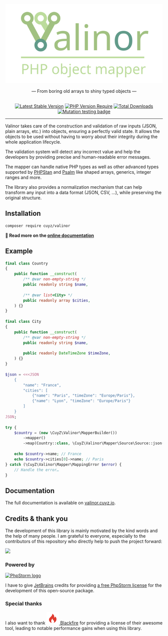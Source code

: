 <div align="center">

![Valinor banner](docs/pages/img/valinor-banner.svg)

<div>— From boring old arrays to shiny typed objects —</div>

<br>

[![Latest Stable Version](https://poser.pugx.org/cuyz/valinor/v)][link-packagist]
[![PHP Version Require](https://poser.pugx.org/cuyz/valinor/require/php)][link-packagist]
[![Total Downloads](https://poser.pugx.org/cuyz/valinor/downloads)][link-packagist]
[![Mutation testing badge](https://img.shields.io/endpoint?style=flat&url=https%3A%2F%2Fbadge-api.stryker-mutator.io%2Fgithub.com%2FCuyZ%2FValinor%2Fmaster)](https://dashboard.stryker-mutator.io/reports/github.com/CuyZ/Valinor/master)

</div>

---

Valinor takes care of the construction and validation of raw inputs (JSON, plain
arrays, etc.) into objects, ensuring a perfectly valid state. It allows the
objects to be used without having to worry about their integrity during the
whole application lifecycle.

The validation system will detect any incorrect value and help the developers by
providing precise and human-readable error messages.

The mapper can handle native PHP types as well as other advanced types supported
by [PHPStan] and [Psalm] like shaped arrays, generics, integer ranges and more.

The library also provides a normalization mechanism that can help transform any
input into a data format (JSON, CSV, …), while preserving the original 
structure.

## Installation

```bash
composer require cuyz/valinor
```

**📔 Read more on the [online documentation](https://valinor.cuyz.io)**

## Example

```php
final class Country
{
    public function __construct(
        /** @var non-empty-string */
        public readonly string $name,
        
        /** @var list<City> */
        public readonly array $cities,
    ) {}
}

final class City
{
    public function __construct(
        /** @var non-empty-string */
        public readonly string $name,
        
        public readonly DateTimeZone $timeZone,
    ) {}
}

$json = <<<JSON
    {
        "name": "France",
        "cities": [
            {"name": "Paris", "timeZone": "Europe/Paris"},
            {"name": "Lyon", "timeZone": "Europe/Paris"}
        ]
    }
JSON;

try {
    $country = (new \CuyZ\Valinor\MapperBuilder())
        ->mapper()
        ->map(Country::class, \CuyZ\Valinor\Mapper\Source\Source::json($json));

    echo $country->name; // France 
    echo $country->cities[0]->name; // Paris
} catch (\CuyZ\Valinor\Mapper\MappingError $error) {
    // Handle the error…
}
```

## Documentation

The full documentation is available on [valinor.cuyz.io].

## Credits & thank you

The development of this library is mainly motivated by the kind words and the
help of many people. I am grateful to everyone, especially to the contributors
of this repository who directly help to push the project forward:

[![](https://contrib.rocks/image?repo=cuyz/valinor)](https://github.com/cuyz/valinor/graphs/contributors)

### Powered by

[![PhpStorm logo](https://resources.jetbrains.com/storage/products/company/brand/logos/PhpStorm.svg)](https://jb.gg/OpenSourceSupport)

I have to give [JetBrains] credits for providing [a free PhpStorm license] for
the development of this open-source package.

### Special thanks

I also want to thank
[![blackfire-logo] Blackfire](https://www.blackfire.io/?utm_source=valinor&utm_medium=readme&utm_campaign=free-open-source)
for providing a license of their awesome tool, leading to notable performance
gains when using this library.

[link-packagist]: https://packagist.org/packages/cuyz/valinor

[contributors]: https://github.com/CuyZ/Valinor/graphs/contributors

[PHPStan]: https://phpstan.org/

[Psalm]: https://psalm.dev/

[Jetbrains]: https://www.jetbrains.com/

[a free PhpStorm license]: https://jb.gg/OpenSourceSupport

[Blackfire]: https://www.blackfire.io/?utm_source=valinor&utm_medium=readme&utm_campaign=free-open-source

[blackfire-logo]: docs/pages/img/blackfire-logo.svg "Blackfire logo"

[valinor.cuyz.io]: https://valinor.cuyz.io
